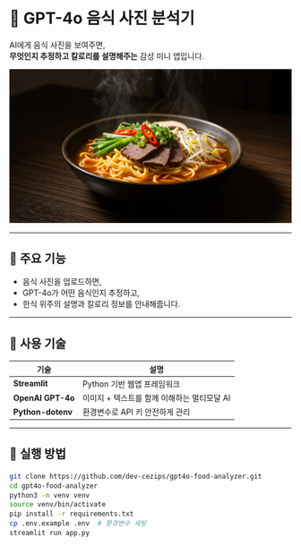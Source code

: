 # 🍜 GPT-4o 음식 사진 분석기

AI에게 음식 사진을 보여주면,  
**무엇인지 추정하고 칼로리를 설명해주는** 감성 미니 앱입니다.

![preview](./screenshots/gpt4o-ramen-analysis-cover.jpg) <!-- 이미지 캡처 넣고 싶으면 여기에 저장 -->

---

## 📸 주요 기능

- 음식 사진을 업로드하면,
- GPT-4o가 어떤 음식인지 추정하고,
- 한식 위주의 설명과 칼로리 정보를 안내해줍니다.

---

## 🧠 사용 기술

| 기술 | 설명 |
|------|------|
| **Streamlit** | Python 기반 웹앱 프레임워크 |
| **OpenAI GPT-4o** | 이미지 + 텍스트를 함께 이해하는 멀티모달 AI |
| **Python-dotenv** | 환경변수로 API 키 안전하게 관리 |

---

## 🚀 실행 방법

```bash
git clone https://github.com/dev-cezips/gpt4o-food-analyzer.git
cd gpt4o-food-analyzer
python3 -m venv venv
source venv/bin/activate
pip install -r requirements.txt
cp .env.example .env  # 환경변수 세팅
streamlit run app.py